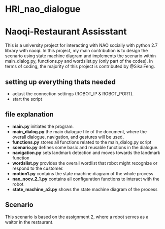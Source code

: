 # HRI_nao_dialogue

# Naoqi-Restaurant Assisstant

This is a university project for interacting with NAO socially with python 2.7 library with naoqi. In this project, my main contribution is to design the scenario using state machine diagram and implements the scenario within  main_dialog.py, functions.py and wordslist.py (only part of the codes). In terms of coding, the majority of this project is contributed by @SikaiFeng. 

## setting up everything thats needed

- adjust the connection settings (ROBOT_IP & ROBOT_PORT). 
- start the script

## file explanation
- **main.py** initiates the program.
- **main_dialog.py** the main dialogue file of the document, where the overall dialogue, navigation, and gestures will be used.
- **functions.py** stores all functions related to the main_dialog.py script 
- **scenario.py** defines some basic and reusable functions in the dialogue.
- **navigation.py** sets landmark detection and moves towards the landmark function
- **wordslist.py** provides the overall wordlist that robot might recognize or respond to the customer.
- **motion1.py** contains the state machine diagram of the whole process
- **nao_nocv_2_1.py** contains all configuration functions to interact with the robot.
- **state_machine_a3.py** shows the state machine diagram of the process

## Scenario
This scenario is based on the assignment 2, where a robot serves as a waitor in the restaurant.
